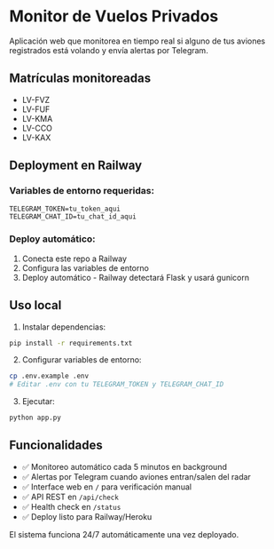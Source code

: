 # Monitor de Vuelos Privados

Aplicación web que monitorea en tiempo real si alguno de tus aviones registrados está volando y envía alertas por Telegram.

## Matrículas monitoreadas
- LV-FVZ
- LV-FUF
- LV-KMA
- LV-CCO
- LV-KAX

## Deployment en Railway

### Variables de entorno requeridas:
```
TELEGRAM_TOKEN=tu_token_aqui
TELEGRAM_CHAT_ID=tu_chat_id_aqui
```

### Deploy automático:
1. Conecta este repo a Railway
2. Configura las variables de entorno
3. Deploy automático - Railway detectará Flask y usará gunicorn

## Uso local

1. Instalar dependencias:
```bash
pip install -r requirements.txt
```

2. Configurar variables de entorno:
```bash
cp .env.example .env
# Editar .env con tu TELEGRAM_TOKEN y TELEGRAM_CHAT_ID
```

3. Ejecutar:
```bash
python app.py
```

## Funcionalidades

- ✅ Monitoreo automático cada 5 minutos en background
- ✅ Alertas por Telegram cuando aviones entran/salen del radar
- ✅ Interface web en `/` para verificación manual
- ✅ API REST en `/api/check`
- ✅ Health check en `/status`
- ✅ Deploy listo para Railway/Heroku

El sistema funciona 24/7 automáticamente una vez deployado.